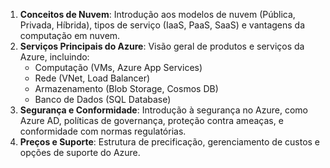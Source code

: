 1. **Conceitos de Nuvem**: Introdução aos modelos de nuvem (Pública, Privada, Híbrida), tipos de serviço (IaaS, PaaS, SaaS) e vantagens da computação em nuvem.
2. **Serviços Principais do Azure**: Visão geral de produtos e serviços da Azure, incluindo:
   - Computação (VMs, Azure App Services)
   - Rede (VNet, Load Balancer)
   - Armazenamento (Blob Storage, Cosmos DB)
   - Banco de Dados (SQL Database)
3. **Segurança e Conformidade**: Introdução à segurança no Azure, como Azure AD, políticas de governança, proteção contra ameaças, e conformidade com normas regulatórias.
4. **Preços e Suporte**: Estrutura de precificação, gerenciamento de custos e opções de suporte do Azure.
